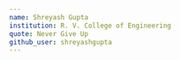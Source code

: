 ```yaml
---
name: Shreyash Gupta
institution: R. V. College of Engineering 
quote: Never Give Up
github_user: shreyashgupta
---
```

